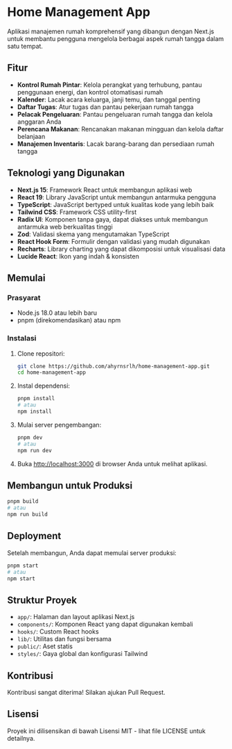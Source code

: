 # Home Management App

Aplikasi manajemen rumah komprehensif yang dibangun dengan Next.js untuk membantu pengguna mengelola berbagai aspek rumah tangga dalam satu tempat.

## Fitur

- **Kontrol Rumah Pintar**: Kelola perangkat yang terhubung, pantau penggunaan energi, dan kontrol otomatisasi rumah
- **Kalender**: Lacak acara keluarga, janji temu, dan tanggal penting
- **Daftar Tugas**: Atur tugas dan pantau pekerjaan rumah tangga
- **Pelacak Pengeluaran**: Pantau pengeluaran rumah tangga dan kelola anggaran Anda
- **Perencana Makanan**: Rencanakan makanan mingguan dan kelola daftar belanjaan
- **Manajemen Inventaris**: Lacak barang-barang dan persediaan rumah tangga

## Teknologi yang Digunakan

- **Next.js 15**: Framework React untuk membangun aplikasi web
- **React 19**: Library JavaScript untuk membangun antarmuka pengguna
- **TypeScript**: JavaScript bertyped untuk kualitas kode yang lebih baik
- **Tailwind CSS**: Framework CSS utility-first
- **Radix UI**: Komponen tanpa gaya, dapat diakses untuk membangun antarmuka web berkualitas tinggi
- **Zod**: Validasi skema yang mengutamakan TypeScript
- **React Hook Form**: Formulir dengan validasi yang mudah digunakan
- **Recharts**: Library charting yang dapat dikomposisi untuk visualisasi data
- **Lucide React**: Ikon yang indah & konsisten

## Memulai

### Prasyarat

- Node.js 18.0 atau lebih baru
- pnpm (direkomendasikan) atau npm

### Instalasi

1. Clone repositori:

   ```bash
   git clone https://github.com/ahyrnsrlh/home-management-app.git
   cd home-management-app
   ```

2. Instal dependensi:

   ```bash
   pnpm install
   # atau
   npm install
   ```

3. Mulai server pengembangan:

   ```bash
   pnpm dev
   # atau
   npm run dev
   ```

4. Buka [http://localhost:3000](http://localhost:3000) di browser Anda untuk melihat aplikasi.

## Membangun untuk Produksi

```bash
pnpm build
# atau
npm run build
```

## Deployment

Setelah membangun, Anda dapat memulai server produksi:

```bash
pnpm start
# atau
npm start
```

## Struktur Proyek

- `app/`: Halaman dan layout aplikasi Next.js
- `components/`: Komponen React yang dapat digunakan kembali
- `hooks/`: Custom React hooks
- `lib/`: Utilitas dan fungsi bersama
- `public/`: Aset statis
- `styles/`: Gaya global dan konfigurasi Tailwind

## Kontribusi

Kontribusi sangat diterima! Silakan ajukan Pull Request.

## Lisensi

Proyek ini dilisensikan di bawah Lisensi MIT - lihat file LICENSE untuk detailnya.
